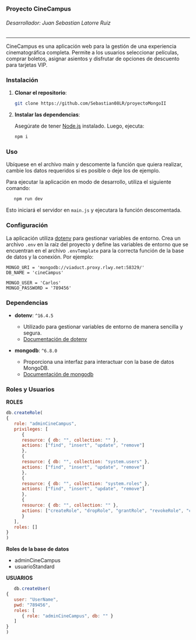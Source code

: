 ### Proyecto CineCampus

###### Desarrollador: Juan Sebastian Latorre Ruiz

---


CineCampus es una aplicación web para la gestión de una experiencia cinematográfica completa. Permite a los usuarios seleccionar películas, comprar boletos, asignar asientos y disfrutar de opciones de descuento para tarjetas VIP.

### Instalación

1. **Clonar el repositorio**:

   ```bash
   git clone https://github.com/Sebastian08LR/proyectoMongoII
   ```

2. **Instalar las dependencias**:

   Asegúrate de tener [Node.js](https://nodejs.org/) instalado. Luego, ejecuta:

   ```bash
   npm i
   ```

### Uso

Ubíquese en el archivo main y descomente la función que quiera realizar, cambie los datos requeridos si es posible o deje los de ejemplo.

Para ejecutar la aplicación en modo de desarrollo, utiliza el siguiente comando:

```bash
   npm run dev
```

Esto iniciará el servidor en `main.js` y ejecutara la función descomentada.

### Configuración

La aplicación utiliza [dotenv](https://www.npmjs.com/package/dotenv) para gestionar variables de entorno. Crea un archivo `.env` en la raíz del proyecto y define las variables de entorno que se encuentran en el archivo `.envTemplate` para la correcta función de la base de datos y la conexión. Por ejemplo:

```plaintext
MONGO_URI = 'mongodb://viaduct.proxy.rlwy.net:58329/'
DB_NAME = 'cineCampus'

MONGO_USER = 'Carlos'
MONGO_PASSWORD = '789456'
```

### Dependencias

- **dotenv**: `^16.4.5`
  - Utilizado para gestionar variables de entorno de manera sencilla y segura.
  - [Documentación de dotenv](https://www.npmjs.com/package/dotenv)

- **mongodb**: `^6.8.0`
  - Proporciona una interfaz para interactuar con la base de datos MongoDB.
  - [Documentación de mongodb](https://www.npmjs.com/package/mongodb)


### Roles y Usuarios

**ROLES**
   ```javaScript
   db.createRole(
   {
      role: "adminCineCampus",
      privileges: [
         {
         resource: { db: "", collection: "" },
         actions: ["find", "insert", "update", "remove"]
         },
         {
         resource: { db: "", collection: "system.users" },
         actions: ["find", "insert", "update", "remove"]
         },
         {
         resource: { db: "", collection: "system.roles" },
         actions: ["find", "insert", "update", "remove"]
         },
         {
         resource: { db: "", collection: "" },
         actions: ["createRole", "dropRole", "grantRole", "revokeRole", "createUser", "dropUser", "createDatabase", "find", "createCollection", "dropCollection", "dbStats", "collStats", "listCollections" ]
         }
      ],
      roles: []
   }
   )
   ```
   **Roles de la base de datos**
   - adminCineCampus
   - usuarioStandard

**USUARIOS**
   ```JavaScript
      db.createUser(
   {
      user: "UserName",
      pwd: "789456",
      roles: [
         { role: "adminCineCampus", db: "" }
      ]
   }
   )
   ```
